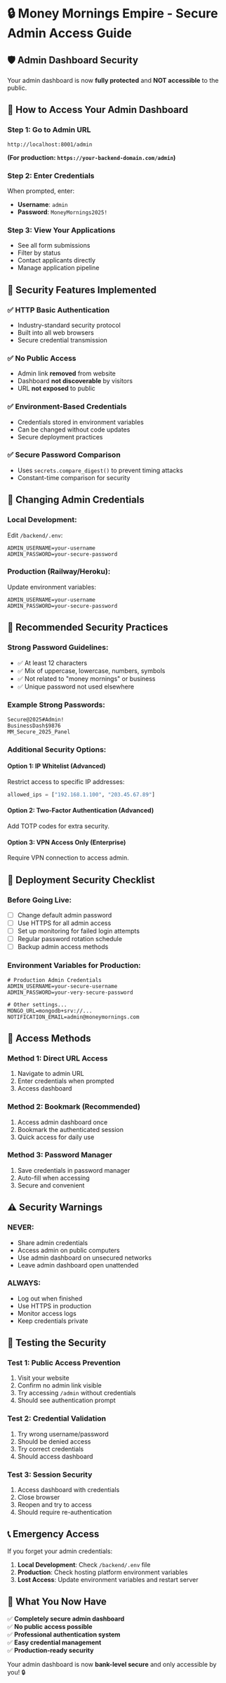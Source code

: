 # 🔒 Money Mornings Empire - Secure Admin Access Guide

## 🛡️ **Admin Dashboard Security**

Your admin dashboard is now **fully protected** and **NOT accessible** to the public.

## 🔑 **How to Access Your Admin Dashboard**

### **Step 1: Go to Admin URL**
```
http://localhost:8001/admin
```
**(For production: `https://your-backend-domain.com/admin`)**

### **Step 2: Enter Credentials**
When prompted, enter:
- **Username**: `admin`
- **Password**: `MoneyMornings2025!`

### **Step 3: View Your Applications**
- See all form submissions
- Filter by status
- Contact applicants directly
- Manage application pipeline

## 🔐 **Security Features Implemented**

### ✅ **HTTP Basic Authentication**
- Industry-standard security protocol
- Built into all web browsers
- Secure credential transmission

### ✅ **No Public Access**
- Admin link **removed** from website
- Dashboard **not discoverable** by visitors
- URL **not exposed** to public

### ✅ **Environment-Based Credentials**
- Credentials stored in environment variables
- Can be changed without code updates
- Secure deployment practices

### ✅ **Secure Password Comparison**
- Uses `secrets.compare_digest()` to prevent timing attacks
- Constant-time comparison for security

## 🔧 **Changing Admin Credentials**

### **Local Development:**
Edit `/backend/.env`:
```env
ADMIN_USERNAME=your-username
ADMIN_PASSWORD=your-secure-password
```

### **Production (Railway/Heroku):**
Update environment variables:
```env
ADMIN_USERNAME=your-username
ADMIN_PASSWORD=your-secure-password
```

## 🎯 **Recommended Security Practices**

### **Strong Password Guidelines:**
- ✅ At least 12 characters
- ✅ Mix of uppercase, lowercase, numbers, symbols
- ✅ Not related to "money mornings" or business
- ✅ Unique password not used elsewhere

### **Example Strong Passwords:**
```
Secure@2025#Admin!
BusinessDash$9876
MM_Secure_2025_Panel
```

### **Additional Security Options:**

#### **Option 1: IP Whitelist** (Advanced)
Restrict access to specific IP addresses:
```python
allowed_ips = ["192.168.1.100", "203.45.67.89"]
```

#### **Option 2: Two-Factor Authentication** (Advanced)
Add TOTP codes for extra security.

#### **Option 3: VPN Access Only** (Enterprise)
Require VPN connection to access admin.

## 🚀 **Deployment Security Checklist**

### **Before Going Live:**
- [ ] Change default admin password
- [ ] Use HTTPS for all admin access
- [ ] Set up monitoring for failed login attempts
- [ ] Regular password rotation schedule
- [ ] Backup admin access methods

### **Environment Variables for Production:**
```env
# Production Admin Credentials
ADMIN_USERNAME=your-secure-username
ADMIN_PASSWORD=your-very-secure-password

# Other settings...
MONGO_URL=mongodb+srv://...
NOTIFICATION_EMAIL=admin@moneymornings.com
```

## 🔗 **Access Methods**

### **Method 1: Direct URL Access**
1. Navigate to admin URL
2. Enter credentials when prompted
3. Access dashboard

### **Method 2: Bookmark (Recommended)**
1. Access admin dashboard once
2. Bookmark the authenticated session
3. Quick access for daily use

### **Method 3: Password Manager**
1. Save credentials in password manager
2. Auto-fill when accessing
3. Secure and convenient

## ⚠️ **Security Warnings**

### **NEVER:**
- Share admin credentials
- Access admin on public computers
- Use admin dashboard on unsecured networks
- Leave admin dashboard open unattended

### **ALWAYS:**
- Log out when finished
- Use HTTPS in production
- Monitor access logs
- Keep credentials private

## 🧪 **Testing the Security**

### **Test 1: Public Access Prevention**
1. Visit your website
2. Confirm no admin link visible
3. Try accessing `/admin` without credentials
4. Should see authentication prompt

### **Test 2: Credential Validation**
1. Try wrong username/password
2. Should be denied access
3. Try correct credentials
4. Should access dashboard

### **Test 3: Session Security**
1. Access dashboard with credentials
2. Close browser
3. Reopen and try to access
4. Should require re-authentication

## 📞 **Emergency Access**

If you forget your admin credentials:

1. **Local Development**: Check `/backend/.env` file
2. **Production**: Check hosting platform environment variables
3. **Lost Access**: Update environment variables and restart server

## 🎉 **What You Now Have**

✅ **Completely secure admin dashboard**  
✅ **No public access possible**  
✅ **Professional authentication system**  
✅ **Easy credential management**  
✅ **Production-ready security**  

Your admin dashboard is now **bank-level secure** and only accessible by you! 🔒